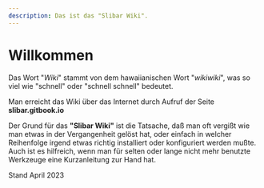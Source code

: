 ```yaml
---
description: Das ist das "Slibar Wiki".
---
```


# Willkommen

Das Wort "_Wiki_" stammt von dem hawaiianischen Wort "_wikiwiki_", was so viel wie "schnell" oder "schnell schnell" bedeutet.&#x20;

Man erreicht das Wiki über das Internet durch Aufruf der Seite **slibar.gitbook.io**

Der Grund für das **"Slibar Wiki"** ist die Tatsache, daß man oft vergißt wie man etwas in der Vergangenheit gelöst hat, oder einfach in welcher Reihenfolge irgend etwas richtig installiert oder konfiguriert werden mußte. Auch ist es hilfreich, wenn man für selten oder lange nicht mehr benutzte Werkzeuge eine Kurzanleitung zur Hand hat.

Stand April 2023

